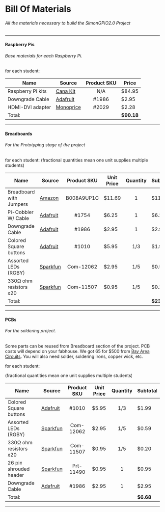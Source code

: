 Bill Of Materials
=================

###### All the materials necessary to build the SimonGPIO2.0 Project

--------------------------------------------------------------------

#### Raspberry Pis
###### Base materials for each Raspberry Pi.
for each student:

| Name              | Source         | Product SKU  | Price      |
| ----------------- | -------------- |:------------:| ---------- |
| Raspberry Pi kits | [Cana Kit][1]  |      N/A     | $84.95     |
| Downgrade Cable   | [Adafruit][2]  |     #1986    | $2.95      |
| HDMI-DVI adapter  | [Monoprice][3] |     #2029    | $2.28      |
| Total:            |                |              | **$90.18** |

[1]: http://www.canakit.com/raspberry-pi-starter-kit.html
[2]: https://www.adafruit.com/products/1986
[3]: http://www.monoprice.com/Product?c_id=104&cp_id=10419&cs_id=1041902&p_id=2029&seq=1&format=2

-----------------

#### Breadboards
###### For the Prototyping stage of the project
for each student:
(fractional quantities mean one unit supplies multiple students)

| Name                   | Source        | Product SKU  | Unit Price  | Quantity | Subtotal   |
| ---------------------- | ------------- |:------------:| ----------- |:--------:| ---------- |
| Breadboard with Jumpers| [Amazon][4]   |  B008A9UP1C  | $11.69      |     1    | $11.69     |
| Pi-Cobbler W/ Cable    | [Adafruit][5] |    #1754     | $6.25       |     1    | $6.25      |
| Downgrade Cable        | [Adafruit][6] |    #1986     | $2.95       |     1    | $2.95      |     
| Colored Square buttons | [Adafruit][7] |    #1010     | $5.95       |    1/3   | $1.99      |
| Assorted LEDs (RGBY)   | [Sparkfun][8] |   Com-12062  | $2.95       |    1/5   | $0.59      |
| 330Ω ohm resistors x20 | [Sparkfun][9] |   Com-11507  | $0.95       |    1/5   | $0.20      |
| Total:                 |               |              |             |          | **$23.67** |

[4]: http://www.amazon.com/microtivity-830-point-Experiment-Breadboard-Jumper/dp/B008A9UP1C
[5]: http://www.adafruit.com/products/1754
[6]: http://www.adafruit.com/products/1986
[7]: http://www.adafruit.com/products/1010
[8]: https://www.sparkfun.com/products/12062
[9]: https://www.sparkfun.com/products/11507

------------------

#### PCBs
###### For the soldering project.

 Some parts can be reused from Breadboard section of the project. PCB costs will depend on your fabhouse. We got 65 for $500 from [Bay Area Circuits][11]. You will also need solder, soldering irons, copper wick, etc.
 
for each student:

(fractional quantities mean one unit supplies multiple students)


| Name                   | Source        | Product SKU  | Unit Price  | Quantity | Subtotal   |
| ---------------------- | ------------- |:------------:| ----------- |:--------:| ---------- |
| Colored Square buttons | [Adafruit][7] |    #1010     | $5.95       |    1/3   | $1.99      |
| Assorted LEDs (RGBY)   | [Sparkfun][8] |   Com-12062  | $2.95       |    1/5   | $0.59      |
| 330Ω ohm resistors x20 | [Sparkfun][9] |   Com-11507  | $0.95       |    1/5   | $0.20      |
| 26 pin shrouded header | [Sparkfun][10]|   Prt-11490  | $0.95       |     1    | $0.95      |
| Downgrade Cable        | [Adafruit][6] |    #1986     | $2.95       |     1    | $2.95      |
| Total:                 |               |              |             |          | **$6.68**  | 

[10]: https://www.sparkfun.com/products/11490
[11]: http://bayareacircuits.com

------------------
